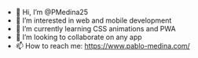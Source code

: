 - 👋 Hi, I’m @PMedina25
- 👀 I’m interested in web and mobile development
- 🌱 I’m currently learning CSS animations and PWA
- 💞️ I’m looking to collaborate on any app
- 📫 How to reach me: https://www.pablo-medina.com/

<!---
PMedina25/PMedina25 is a ✨ special ✨ repository because its `README.md` (this file) appears on your GitHub profile.
You can click the Preview link to take a look at your changes.
--->
